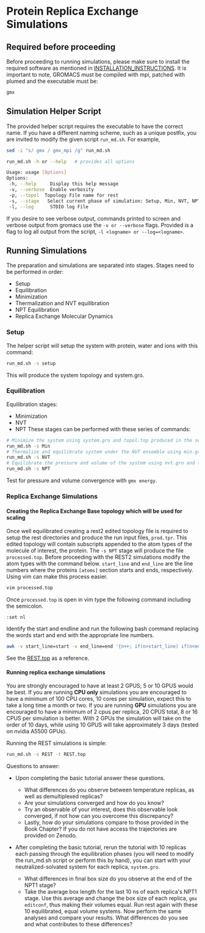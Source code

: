 # Protein Replica Exchange Simulations

## Required before proceeding
Before proceeding to running simulations, please make sure to install the required software as mentioned in [INSTALLATION_INSTRUCTIONS](./INSTALLATION_INSTRUCTIONS/). 
It is important to note, GROMACS must be compiled with mpi, patched with plumed and the executable must be:
```bash
gmx
```

## Simulation Helper Script
The provided helper script requires the executable to have the correct name. If you have a different naming scheme, such as a unique postfix, you are invited to modify the given script `run_md.sh`. For example,
```bash
sed -i "s/ gmx / gmx_mpi /g" run_md.sh
```


```bash
run_md.sh -h or --help   # provides all options 

Usage: usage [Options]
Options:
 -h, --help     Display this help message
 -v, --verbose  Enable verbosity
 -p, --topol  Topology File name for rest
 -s, --stage   Select current phase of simulation: Setup, Min, NVT, NPT, REST
 -l, --log      STDIO log File
```
If you desire to see verbose output, commands printed to screen and verbose output from gromacs use the `-v or --verbose` flags. 
Provided is a flag to log all output from the script, `-l <logname> or --log=<logname>`.

## Running Simulations
The preparation and simulations are separated into stages. 
Stages need to be performed in order:
*  Setup
*  Equilibration
  *  Minimization
  *  Thermalization and NVT equilibration
  *  NPT Equilibration
*  Replica Exchange Molecular Dynamics

### Setup
The helper script will setup the system with protein, water and ions with this command:
```bash
run_md.sh -s setup
```
This will produce the system topology and system.gro. 

### Equilibration
Equilibration stages:
*  Minimization
*  NVT
*  NPT
These stages can be performed with these series of commands:
```bash
# Minimize the system using system.gro and topol.top produced in the setup stage
run_md.sh -s Min 
# Thermalize and equilibrate system under the NVT ensemble using min.gro and topol.top
run_md.sh -s NVT
# Equilibrate the pressure and volume of the system using nvt.gro and topol.top
run_md.sh -s NPT
```
Test for pressure and volume convergence with `gmx energy`.

### Replica Exchange Simulations

#### Creating the Replica Exchange Base topology which will be used for scaling

Once well equilibrated creating a rest2 edited topology file is required to setup the rest directories and produce the run input files, `prod.tpr`. This edited topology will contain subscripts appended to the atom types of the molecule of interest, the protein. The `-s NPT` stage will produce the file `processed.top`. Before proceeding with the REST2 simulations modify the atom types with the command below. `start_line` and `end_line` are the line numbers where the proteins `[atoms]` section starts and ends, respectively. Using vim can make this process easier.
```bash
vim processed.top
```
Once `processed.top` is open in vim type the following command including the semicolon.
```vim
:set nl
```
Identify the start and endline and run the following bash command replacing the words start and end with the appropriate line numbers.
```bash
awk -v start_line=start -v end_line=end '{n++; if(n>start_line) if(n<end_line) if(NF>7) if($1+0==$1){$2=$2"_"}; print;}' processed.top > REST.top
```

See the [REST.top](./reference_files/og_topology/REST.top) as a reference.

#### Running replica exchange simulations
You are strongly encouraged to have at least 2 GPUS; 5 or 10 GPUS would be best. If you are running **CPU only** simulations you are encouraged to have a minimum of 100 CPU cores, 10 cores per simulation, expect this to take a long time a month or two. If you are running **GPU** simulations you are encouraged to have a minimum of 2 cpus per replica, 20 CPUS total, 8 or 16 CPUS per simulation is better. With 2 GPUs the simulation will take on the order of 10 days, while using 10 GPUS will take approximately 3 days (tested on nvidia A5500 GPUs).

Running the REST simulations is simple:
```bash
run_md.sh -s REST -t REST.top
```

Questions to answer:
* Upon completing the basic tutorial answer these questions.
  * What differences do you observe between temperature replicas, as well as demultiplexed replicas? 
  * Are your simulations converged and how do you know? 
  * Try an observable of your interest, does this observable look converged, if not how can you overcome this discrepancy? 
  * Lastly, how do your simulations compare to those provided in the Book Chapter? If you do not have access the trajectories are provided on Zenodo. 

* After completing the basic tutorial, rerun the tutorial with 10 replicas each passing through the equilibration phases (you will need to modify the run_md.sh script or perform this by hand), you can start with your neutralized-solvated system for each replica, `system.gro`. 
  * What differences in final box size do you observe at the end of the NPT1 stage? 
  * Take the average box length for the last 10 ns of each replica's NPT1 stage. Use this average and change the box size of each replica, `gmx editconf`, thus making their volumes equal. Run rest again with these 10 equilibrated, equal volume systems. Now perform the same analyses and compare your results. What differences do you see and what contributes to these differences? 
  